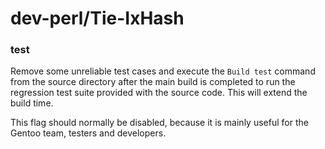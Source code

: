 # dev-perl/Tie-IxHash

### test
Remove some unreliable test cases and execute the `Build test` command from the source directory after the main build is completed to run the regression test suite provided with the source code. This will extend the build time.

This flag should normally be disabled, because it is mainly useful for the Gentoo team, testers and developers.
